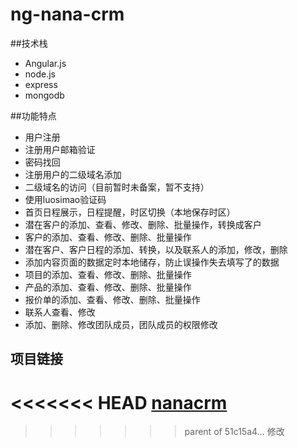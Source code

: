 ﻿# ng-nana-crm

##技术栈
 * Angular.js
 * node.js
 * express
 * mongodb

##功能特点
 * 用户注册
 * 注册用户邮箱验证
 * 密码找回
 * 注册用户的二级域名添加
 * 二级域名的访问（目前暂时未备案，暂不支持）
 * 使用luosimao验证码
 * 首页日程展示，日程提醒，时区切换（本地保存时区）
 * 潜在客户的添加、查看、修改、删除、批量操作，转换成客户
 * 客户的添加、查看、修改、删除、批量操作
 * 潜在客户、客户日程的添加、转换，以及联系人的添加，修改，删除
 * 添加内容页面的数据定时本地储存，防止误操作失去填写了的数据
 * 项目的添加、查看、修改、删除、批量操作
 * 产品的添加、查看、修改、删除、批量操作
 * 报价单的添加、查看、修改、删除、批量操作
 * 联系人查看、修改
 * 添加、删除、修改团队成员，团队成员的权限修改

## 项目链接

<<<<<<< HEAD
 [nanacrm](http://60.205.157.200/) 
=======
 [nanacrm]: http://60.205.157.200/ 
>>>>>>> parent of 51c15a4... 修改
